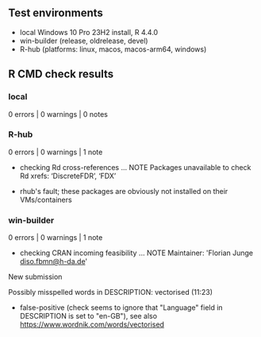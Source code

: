 ## Test environments
* local Windows 10 Pro 23H2 install, R 4.4.0
* win-builder (release, oldrelease, devel)
* R-hub (platforms: linux, macos, macos-arm64, windows)


## R CMD check results

### local
0 errors | 0 warnings | 0 notes

### R-hub
0 errors | 0 warnings | 1 note
* checking Rd cross-references ... NOTE
Packages unavailable to check Rd xrefs: ‘DiscreteFDR’, ‘FDX’

- rhub's fault; these packages are obviously not installed on their
  VMs/containers

### win-builder
0 errors | 0 warnings | 1 note
* checking CRAN incoming feasibility ... NOTE
Maintainer: 'Florian Junge <diso.fbmn@h-da.de>'

New submission

Possibly misspelled words in DESCRIPTION:
  vectorised (11:23)
  
- false-positive (check seems to ignore that "Language" field in
  DESCRIPTION is set to "en-GB"), see also
  https://www.wordnik.com/words/vectorised
